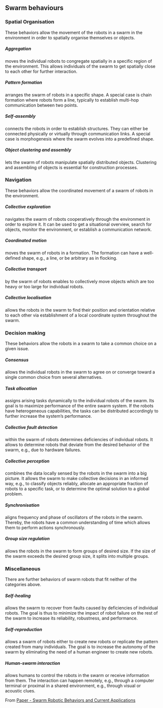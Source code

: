 ## Swarm behaviours
### Spatial Organisation
These behaviors allow the movement of the robots in a swarm in the environment in order to spatially organise themselves or objects.
##### Aggregation 
moves the individual robots to congregate spatially in a specific region of the environment. This allows individuals of the swarm to get spatially close to each other for further interaction.
##### Pattern formation
arranges the swarm of robots in a specific shape. A special case is chain formation where robots form a line, typically to establish multi-hop communication between two points.
##### Self-assembly
connects the robots in order to establish structures. They can either be connected physically or virtually through communication links. A special case is morphogenesis where the swarm evolves into a predefined shape.
##### Object clustering and assembly
lets the swarm of robots manipulate spatially distributed objects. Clustering and assembling of objects is essential for construction processes.

### Navigation
These behaviors allow the coordinated movement of a swarm of robots in the environment.
##### Collective exploration 
navigates the swarm of robots cooperatively through the environment in order to explore it. It can be used to get a situational overview, search for objects, monitor the environment, or establish a communication network.
##### Coordinated motion 
moves the swarm of robots in a formation. The formation can have a well-defined shape, e.g., a line, or be arbitrary as in flocking.
##### Collective transport
by the swarm of robots enables to collectively move objects which are too heavy or too large for individual robots.
##### Collective localisation 
allows the robots in the swarm to find their position and orientation relative to each other via establishment of a local coordinate system throughout the swarm.

### Decision making
These behaviors allow the robots in a swarm to take a common choice on a given issue.
##### Consensus 
allows the individual robots in the swarm to agree on or converge toward a single common choice from several alternatives.
##### Task allocation 
assigns arising tasks dynamically to the individual robots of the swarm. Its goal is to maximize performance of the entire swarm system. If the robots have heterogeneous capabilities, the tasks can be distributed accordingly to further increase the system’s performance.
##### Collective fault detection
within the swarm of robots determines deficiencies of individual robots. It allows to determine robots that deviate from the desired behavior of the swarm, e.g., due to hardware failures.
##### Collective perception 
combines the data locally sensed by the robots in the swarm into a big picture. It allows the swarm to make collective decisions in an informed way, e.g., to classify objects reliably, allocate an appropriate fraction of robots to a specific task, or to determine the optimal solution to a global problem. 
##### Synchronisation
aligns frequency and phase of oscillators of the robots in the swarm. Thereby, the robots have a common understanding of time which allows them to perform actions synchronously. 
##### Group size regulation 
allows the robots in the swarm to form groups of desired size. If the size of the swarm exceeds the desired group size, it splits into multiple groups.

### Miscellaneous
There are further behaviors of swarm robots that fit neither of the categories above.
##### Self-healing
allows the swarm to recover from faults caused by deficiencies of individual robots. The goal is thus to minimize the impact of robot failure on the rest of the swarm to increase its reliability, robustness, and performance.
##### Self-reproduction
allows a swarm of robots either to create new robots or replicate the pattern created from many individuals. The goal is to increase the autonomy of the swarm by eliminating the need of a human engineer to create new robots. 
##### Human-swarm interaction
allows humans to control the robots in the swarm or receive information from them. The interaction can happen remotely, e.g., through a computer terminal or proximal in a shared environment, e.g., through visual or acoustic clues.

From [Paper - Swarm Robotic Behaviors and Current Applications](Paper%20-%20Swarm%20Robotic%20Behaviors%20and%20Current%20Applications.md)
